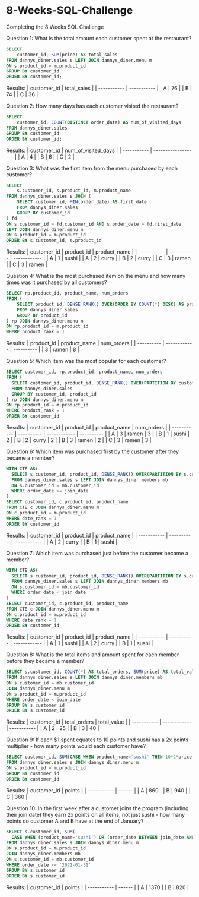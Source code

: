 # 8-Weeks-SQL-Challenge
Completing the 8 Weeks SQL Challenge

Question 1: What is the total amount each customer spent at the restaurant?
``` SQL
SELECT
  	customer_id, SUM(price) AS total_sales
FROM dannys_diner.sales s LEFT JOIN dannys_diner.menu m
ON s.product_id = m.product_id
GROUP BY customer_id
ORDER BY customer_id;
```
Results:
| customer_id | total_sales |
| ----------- | ----------- |
| A           | 76          |
| B           | 74          |
| C           | 36          |

Question 2: How many days has each customer visited the restaurant?
``` SQL
SELECT
  	customer_id, COUNT(DISTINCT order_date) AS num_of_visited_days
FROM dannys_diner.sales
GROUP BY customer_id
ORDER BY customer_id;
```
Results:
| customer_id | num_of_visited_days |
| ----------- | ------------------- |
| A           | 4                   |
| B           | 6                   |
| C           | 2                   |

Question 3: What was the first item from the menu purchased by each customer?
``` SQL
SELECT
    s.customer_id, s.product_id, m.product_name
FROM dannys_diner.sales s JOIN (
    SELECT customer_id, MIN(order_date) AS first_date
    FROM dannys_diner.sales
    GROUP BY customer_id
) fd
ON s.customer_id = fd.customer_id AND s.order_date = fd.first_date
LEFT JOIN dannys_diner.menu m
ON s.product_id = m.product_id
ORDER BY s.customer_id, s.product_id
```
Results:
| customer_id | product_id | product_name |
| ----------- | ---------- | ------------ |
| A           | 1          | sushi        |
| A           | 2          | curry        |
| B           | 2          | curry        |
| C           | 3          | ramen        |
| C           | 3          | ramen        |

Question 4: What is the most purchased item on the menu and how many times was it purchased by all customers?
``` SQL
SELECT rp.product_id, product_name, num_orders
FROM (
    SELECT product_id, DENSE_RANK() OVER(ORDER BY COUNT(*) DESC) AS product_rank, COUNT(*) AS num_orders
    FROM dannys_diner.sales
    GROUP BY product_id
) rp JOIN dannys_diner.menu m
ON rp.product_id = m.product_id
WHERE product_rank = 1
```
Results:
| product_id | product_name | num_orders |
| ---------- | ------------ | ---------- |
| 3          | ramen        | 8          |

Question 5: Which item was the most popular for each customer?
``` SQL
SELECT customer_id, rp.product_id, product_name, num_orders
FROM (
  SELECT customer_id, product_id, DENSE_RANK() OVER(PARTITION BY customer_id ORDER BY COUNT(*) DESC) AS product_rank, COUNT(*) AS num_orders
  FROM dannys_diner.sales
  GROUP BY customer_id, product_id
) rp JOIN dannys_diner.menu m
ON rp.product_id = m.product_id
WHERE product_rank = 1
ORDER BY customer_id
```

Results:
| customer_id | product_id | product_name | num_orders |
| ----------- | ---------- | ------------ | ---------- |
| A           | 3          | ramen        | 3          |
| B           | 1          | sushi        | 2          |
| B           | 2          | curry        | 2          |
| B           | 3          | ramen        | 2          |
| C           | 3          | ramen        | 3          |

Question 6: Which item was purchased first by the customer after they became a member?
```SQL
WITH CTE AS(
  SELECT s.customer_id, product_id, DENSE_RANK() OVER(PARTITION BY s.customer_id ORDER BY order_date) AS date_rank
  FROM dannys_diner.sales s LEFT JOIN dannys_diner.members mb
  ON s.customer_id = mb.customer_id
  WHERE order_date >= join_date
)
SELECT customer_id, c.product_id, product_name
FROM CTE c JOIN dannys_diner.menu m
ON c.product_id = m.product_id
WHERE date_rank = 1
ORDER BY customer_id
```

Results:
| customer_id | product_id | product_name |
| ----------- | ---------- | ------------ |
| A           | 2          | curry        |
| B           | 1          | sushi        |

Question 7: Which item was purchased just before the customer became a member?
``` SQL
WITH CTE AS(
  SELECT s.customer_id, product_id, DENSE_RANK() OVER(PARTITION BY s.customer_id ORDER BY order_date DESC) AS date_rank
  FROM dannys_diner.sales s LEFT JOIN dannys_diner.members mb
  ON s.customer_id = mb.customer_id
  WHERE order_date < join_date
)
SELECT customer_id, c.product_id, product_name
FROM CTE c JOIN dannys_diner.menu m
ON c.product_id = m.product_id
WHERE date_rank = 1
ORDER BY customer_id
```

Results:
| customer_id | product_id | product_name |
| ----------- | ---------- | ------------ |
| A           | 1          | sushi        |
| A           | 2          | curry        |
| B           | 1          | sushi        |

Question 8: What is the total items and amount spent for each member before they became a member?
```SQL
SELECT s.customer_id, COUNT(*) AS total_orders, SUM(price) AS total_value
FROM dannys_diner.sales s LEFT JOIN dannys_diner.members mb
ON s.customer_id = mb.customer_id
JOIN dannys_diner.menu m
ON s.product_id = m.product_id
WHERE order_date < join_date
GROUP BY s.customer_id
ORDER BY s.customer_id
```

Results:
| customer_id | total_orders | total_value |
| ----------- | ------------ | ----------- |
| A           | 2            | 25          |
| B           | 3            | 40          |

Question 9:  If each $1 spent equates to 10 points and sushi has a 2x points multiplier - how many points would each customer have?
```SQL
SELECT customer_id, SUM(CASE WHEN product_name='sushi' THEN 10*2*price ELSE 10*price END) AS points
FROM dannys_diner.sales s JOIN dannys_diner.menu m
ON s.product_id = m.product_id
GROUP BY customer_id
ORDER BY customer_id
```

Results:
| customer_id | points |
| ----------- | ------ |
| A           | 860    |
| B           | 940    |
| C           | 360    |

Question 10: In the first week after a customer joins the program (including their join date) they earn 2x points on all items, not just sushi - how many points do customer A and B have at the end of January?
```SQL
SELECT s.customer_id, SUM(
  CASE WHEN (product_name='sushi') OR (order_date BETWEEN join_date AND join_date + 6) THEN 10*2*price ELSE 10*price END) AS points
FROM dannys_diner.sales s JOIN dannys_diner.menu m
ON s.product_id = m.product_id
JOIN dannys_diner.members mb
ON s.customer_id = mb.customer_id
WHERE order_date <= '2021-01-31'
GROUP BY s.customer_id
ORDER BY s.customer_id
```

Results:
| customer_id | points |
| ----------- | ------ |
| A           | 1370   |
| B           | 820    |
